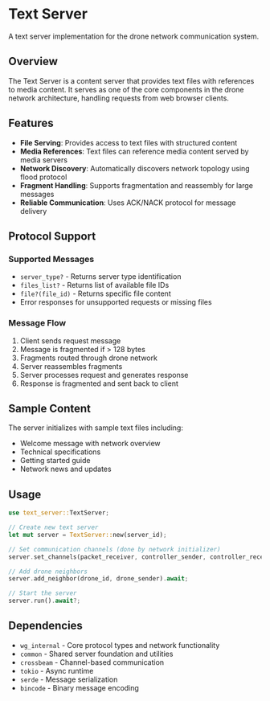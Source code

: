 # Text Server

A text server implementation for the drone network communication system.

## Overview

The Text Server is a content server that provides text files with references to media content. It serves as one of the core components in the drone network architecture, handling requests from web browser clients.

## Features

- **File Serving**: Provides access to text files with structured content
- **Media References**: Text files can reference media content served by media servers
- **Network Discovery**: Automatically discovers network topology using flood protocol
- **Fragment Handling**: Supports fragmentation and reassembly for large messages
- **Reliable Communication**: Uses ACK/NACK protocol for message delivery

## Protocol Support

### Supported Messages

- `server_type?` - Returns server type identification
- `files_list?` - Returns list of available file IDs  
- `file?(file_id)` - Returns specific file content
- Error responses for unsupported requests or missing files

### Message Flow

1. Client sends request message
2. Message is fragmented if > 128 bytes
3. Fragments routed through drone network
4. Server reassembles fragments
5. Server processes request and generates response
6. Response is fragmented and sent back to client

## Sample Content

The server initializes with sample text files including:
- Welcome message with network overview
- Technical specifications
- Getting started guide  
- Network news and updates

## Usage

```rust
use text_server::TextServer;

// Create new text server
let mut server = TextServer::new(server_id);

// Set communication channels (done by network initializer)
server.set_channels(packet_receiver, controller_sender, controller_receiver);

// Add drone neighbors
server.add_neighbor(drone_id, drone_sender).await;

// Start the server
server.run().await?;
```

## Dependencies

- `wg_internal` - Core protocol types and network functionality
- `common` - Shared server foundation and utilities
- `crossbeam` - Channel-based communication
- `tokio` - Async runtime
- `serde` - Message serialization
- `bincode` - Binary message encoding